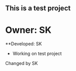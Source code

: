 ## This is a test project
# Owner: SK
**Developed: SK<br>
* Working on test project<br>

Changed by SK
